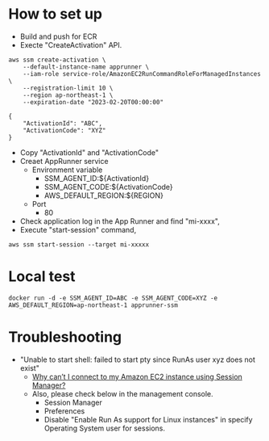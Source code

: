 # How to set up

+ Build and push for ECR
+ Execte "CreateActivation" API.

```
aws ssm create-activation \
    --default-instance-name apprunner \
    --iam-role service-role/AmazonEC2RunCommandRoleForManagedInstances \
    --registration-limit 10 \
    --region ap-northeast-1 \
    --expiration-date "2023-02-20T00:00:00"

{
    "ActivationId": "ABC",
    "ActivationCode": "XYZ"
}

```

+ Copy "ActivationId" and "ActivationCode"
+ Creaet AppRunner service
    + Environment variable
        + SSM_AGENT_ID:${ActivationId}
        + SSM_AGENT_CODE:${ActivationCode}
        + AWS_DEFAULT_REGION:${REGION}
    + Port
        + 80
+ Check application log in the App Runner and find "mi-xxxx",
+ Execute "start-session" command,

```
aws ssm start-session --target mi-xxxxx
```

# Local test

```
docker run -d -e SSM_AGENT_ID=ABC -e SSM_AGENT_CODE=XYZ -e AWS_DEFAULT_REGION=ap-northeast-1 apprunner-ssm
```

# Troubleshooting

+ "Unable to start shell: failed to start pty since RunAs user xyz does not exist"
    + [Why can’t I connect to my Amazon EC2 instance using Session Manager?](https://aws.amazon.com/premiumsupport/knowledge-center/ssm-session-manager-connect-fail)
    + Also, please check below in the management console.
        + Session Manager
        + Preferences
        + Disable "Enable Run As support for Linux instances" in specify Operating System user for sessions.


